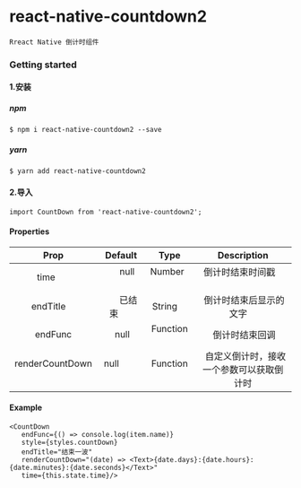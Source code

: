 # react-native-countdown2
```
Rreact Native 倒计时组件
```

### Getting started
#### 1.安装
##### npm
```
$ npm i react-native-countdown2 --save
```
##### yarn
```
$ yarn add react-native-countdown2
```
#### 2.导入
```
import CountDown from 'react-native-countdown2';
```

#### Properties  
|    Prop       |      Default   |  Type        |  Description             |
|:-----------------:|:--------------:|:-----------------:|:------------------------------:|
|    time          |        null       |  Number      |  倒计时结束时间戳         |
|    endTitle        |       已结束       |  String      |  倒计时结束后显示的文字      |
|    endFunc    |      null      |  Function    |  倒计时结束回调 |
|  renderCountDown   |  null             |  Function       |   自定义倒计时，接收一个参数可以获取倒计时  |


#### Example
```
<CountDown
   endFunc={() => console.log(item.name)}
   style={styles.countDown}
   endTitle="结束一波"
   renderCountDown="(date) => <Text>{date.days}:{date.hours}:{date.minutes}:{date.seconds}</Text>"
   time={this.state.time}/>
```
